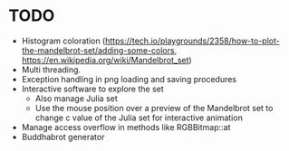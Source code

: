 # TODO

* Histogram coloration (https://tech.io/playgrounds/2358/how-to-plot-the-mandelbrot-set/adding-some-colors, https://en.wikipedia.org/wiki/Mandelbrot_set)
* Multi threading.
* Exception handling in png loading and saving procedures
* Interactive software to explore the set
  * Also manage Julia set
  * Use the mouse position over a preview of the Mandelbrot set to change c value of the Julia set for interactive animation
* Manage access overflow in methods like RGBBitmap::at
* Buddhabrot generator

